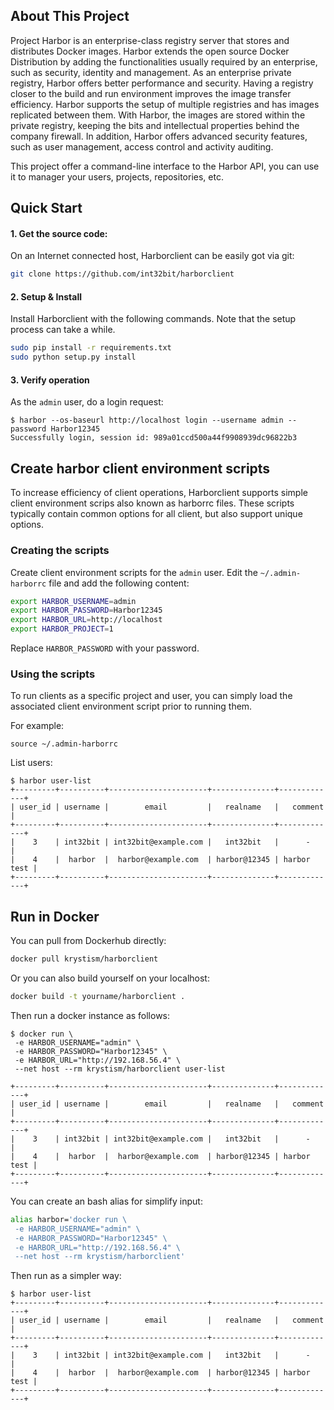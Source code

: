 ## About This Project

Project Harbor is an enterprise-class registry server that stores and distributes Docker images. Harbor extends the open source Docker Distribution by adding the functionalities usually required by an enterprise, such as security, identity and management. As an enterprise private registry, Harbor offers better performance and security. Having a registry closer to the build and run environment improves the image transfer efficiency. Harbor supports the setup of multiple registries and has images replicated between them. With Harbor, the images are stored within the private registry, keeping the bits and intellectual properties behind the company firewall. In addition, Harbor offers advanced security features, such as user management, access control and activity auditing.

This project offer a command-line interface to the Harbor API, you can use it to manager your users, projects, repositories, etc.

## Quick Start

#### 1. Get the source code:

On an Internet connected host, Harborclient can be easily got via git:

```sh
git clone https://github.com/int32bit/harborclient
```

#### 2. Setup & Install

Install Harborclient with the following commands. Note that the setup process can take a while.

```sh
sudo pip install -r requirements.txt
sudo python setup.py install
```

#### 3. Verify operation

As the `admin` user, do a login request:

```
$ harbor --os-baseurl http://localhost login --username admin --password Harbor12345
Successfully login, session id: 989a01ccd500a44f9908939dc96822b3
```

## Create harbor client environment scripts

To increase efficiency of client operations, Harborclient supports simple client environment scrips also known as harborrc files.
These scripts typically contain common options for all client, but also support unique options.

### Creating the scripts

Create client environment scripts for the `admin` user. Edit the `~/.admin-harborrc` file and add the following content:

```sh
export HARBOR_USERNAME=admin
export HARBOR_PASSWORD=Harbor12345
export HARBOR_URL=http://localhost
export HARBOR_PROJECT=1
```

Replace `HARBOR_PASSWORD` with your password.


### Using the scripts

To run clients as a specific project and user, you can simply load the associated client environment script prior to running them.

For example:

```
source ~/.admin-harborrc
```

List users:

```
$ harbor user-list
+---------+----------+----------------------+--------------+-------------+
| user_id | username |        email         |   realname   |   comment   |
+---------+----------+----------------------+--------------+-------------+
|    3    | int32bit | int32bit@example.com |   int32bit   |      -      |
|    4    |  harbor  |  harbor@example.com  | harbor@12345 | harbor test |
+---------+----------+----------------------+--------------+-------------+
```

## Run in Docker

You can pull from Dockerhub directly:

```sh
docker pull krystism/harborclient
```

Or you can also build yourself on your localhost:

```sh
docker build -t yourname/harborclient .
```

Then run a docker instance as follows:

```
$ docker run \
 -e HARBOR_USERNAME="admin" \
 -e HARBOR_PASSWORD="Harbor12345" \
 -e HARBOR_URL="http://192.168.56.4" \
 --net host --rm krystism/harborclient user-list

+---------+----------+----------------------+--------------+-------------+
| user_id | username |        email         |   realname   |   comment   |
+---------+----------+----------------------+--------------+-------------+
|    3    | int32bit | int32bit@example.com |   int32bit   |      -      |
|    4    |  harbor  |  harbor@example.com  | harbor@12345 | harbor test |
+---------+----------+----------------------+--------------+-------------+
```

You can create an bash alias for simplify input:

```bash
alias harbor='docker run \
 -e HARBOR_USERNAME="admin" \
 -e HARBOR_PASSWORD="Harbor12345" \
 -e HARBOR_URL="http://192.168.56.4" \
 --net host --rm krystism/harborclient'
```

Then run as a simpler way:

```
$ harbor user-list
+---------+----------+----------------------+--------------+-------------+
| user_id | username |        email         |   realname   |   comment   |
+---------+----------+----------------------+--------------+-------------+
|    3    | int32bit | int32bit@example.com |   int32bit   |      -      |
|    4    |  harbor  |  harbor@example.com  | harbor@12345 | harbor test |
+---------+----------+----------------------+--------------+-------------+
```
